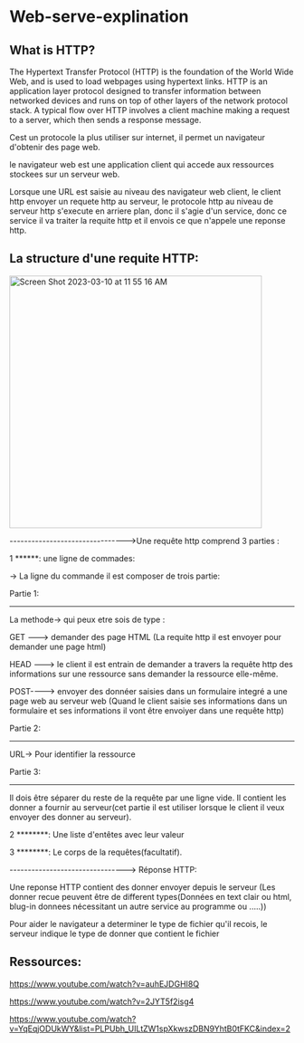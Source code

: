 # Web-serve-explination

What is HTTP?
------------

The Hypertext Transfer Protocol (HTTP) is the foundation of the World Wide Web, and is used to load webpages using hypertext links. HTTP is an application layer protocol designed to transfer information between networked devices and runs on top of other layers of the network protocol stack. A typical flow over HTTP involves a client machine making a request to a server, which then sends a response message.


Cest un protocole la plus utiliser sur internet, il permet un navigateur d'obtenir des page web.

le navigateur web est une application client qui accede aux ressources stockees sur un serveur web.

Lorsque une URL est saisie au niveau des navigateur web client, le client http envoyer un requete http au serveur, le protocole http au niveau de serveur http s'execute en arriere plan, donc il s'agie d'un service, donc ce service il va traiter la requite http et il envois ce que n'appele une reponse http.


La structure d'une requite HTTP:
-------------------------------





<img width="446" alt="Screen Shot 2023-03-10 at 11 55 16 AM" src="https://user-images.githubusercontent.com/87101785/224298314-ffc5c25c-f99f-45c6-a59b-156489bba8b5.png">




-------------------------------->Une requête http comprend 3 parties :

1 ******: une ligne de commades:

-> La ligne du commande il est composer de trois partie:

Partie 1: 
*********

La methode-> qui peux etre sois de type :

GET ---> demander des page HTML (La requite http il est envoyer pour demander une page html)

HEAD ---> le client il est entrain de demander a travers la requête http des informations sur une ressource sans demander la ressource elle-même.

POST---->  envoyer des donnéer saisies dans un formulaire integré a une page web au serveur web (Quand le client saisie ses informations dans un formulaire et ses informations il vont être envoiyer dans une requête http)

Partie 2:
********

URL-> Pour identifier la ressource

Partie 3:
********

Il dois être séparer du reste de la requête par une ligne vide. Il contient les donner a fournir au serveur(cet partie il est utiliser lorsque le client il veux envoyer des donner au serveur).



2 ********: Une liste d'entêtes avec leur valeur

3 ********: Le corps de la requêtes(facultatif).

--------------------------------> Réponse HTTP:

Une reponse HTTP contient des donner envoyer depuis le serveur (Les donner recue peuvent être  de different types(Données en text clair ou html, blug-in donnees nécessitant un autre service au programme ou .....))

Pour aider le navigateur a determiner le type de fichier qu'il recois, le serveur indique le type de donner que contient le fichier










Ressources:
------------

https://www.youtube.com/watch?v=auhEJDGHI8Q

https://www.youtube.com/watch?v=2JYT5f2isg4

https://www.youtube.com/watch?v=YqEqjODUkWY&list=PLPUbh_UILtZW1spXkwszDBN9YhtB0tFKC&index=2
